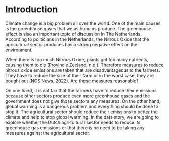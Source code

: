# Introduction
Climate change is a big problem all over the world. One of the main causes is the greenhouse gases that we as humans produce. The greenhouse effect is also an important topic of discussion in The Netherlands. According to politicians in the Netherlands, the Nitrous Oxide that the agricultural sector produces has a strong negative effect on the environment.  

When there is too much Nitrous Oxide, plants get too many nutrients, causing them to die <a href='https://www.zeeland.nl/onderwerpen/natuur-en-landschap/aanpak-stikstof/waarom-stikstof-een-probleem'>(Provincie Zeeland, n.d.)</a>. Therefore measures to reduce nitrous oxide emissions are taken that are disadvantageous to the farmers. They have  to reduce the size of their farm or in the worst case, they are bought out <a href='https://nos.nl/artikel/2431254-uitstoot-stikstof-moet-in-sommige-gebieden-met-70-tot-80-procent-omlaag'>(NOS News, 2022)</a>. Are these measures reasonable? 

On one hand, it is not fair that the farmers have to reduce their emissions because other sectors produce even more greenhouse gases and the government does not give those sectors any measures. On the other hand, global warming is a dangerous problem and everything should be done to stop it. The agricultural sector should reduce their emissions to better the climate and help to stop global warming.  In the data story, we are going to explore whether the Dutch agricultural sector needs to reduce its greenhouse gas emissions or that there is no need to be taking any measures against the agricultural sector.